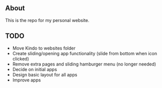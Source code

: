 ## About

This is the repo for my personal website.

## TODO

* Move Kindo to websites folder
* Create sliding/opening app functionality (slide from bottom when icon clicked)
* Remove extra pages and sliding hamburger menu (no longer needed)
* Decide on initial apps
* Design basic layout for all apps
* Improve apps
